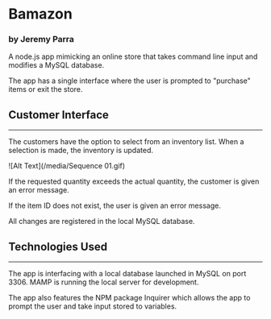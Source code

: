 # Bamazon
### by Jeremy Parra
 
A node.js app mimicking an online store that takes command line input and modifies a MySQL database.
 
The app has a single interface where the user is prompted to "purchase" items or exit the store.
 
## Customer Interface
<hr>
The customers have the option to select from an inventory list. When a selection is made, the inventory is updated.

![Alt Text](/media/Sequence 01.gif)
 
If the requested quantity exceeds the actual quantity, the customer is given an error message.
 
If the item ID does not exist, the user is given an error message.
 
All changes are registered in the local MySQL database.
 
## Technologies Used
<hr>
 
The app is interfacing with a local database launched in MySQL on port 3306. MAMP is running the local server for development.
 
The app also features the NPM package Inquirer which allows the app to prompt the user and take input stored to variables.

